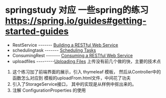 # springstudy 对应 一些spring的练习 https://spring.io/guides#getting-started-guides

* RestService     -------  [Building a RESTful Web Service](https://spring.io/guides/gs/rest-service/)  
* schedulingtask ------- [Scheduling Tasks ](https://spring.io/guides/gs/scheduling-tasks/)  
* ConsumingRest ------- [Consuming a RESTful Web Service ](https://spring.io/guides/gs/consuming-rest/)  
* uploadfiles ---------[Uploading Files](https://spring.io/guides/gs/uploading-files/)
上传没有前几个做的快，主要的技术点 
1. 这个练习加了前端界面的展示，引入 thymeleaf 模板， 然后从Controller中的函数怎么对应到 模板的uploadFrom.html文件，中间花了功夫
2. 引入了StorageService接口， 其中的实现是从样例中抠出来的。
3. 注解 ConfigurationProperties 的使用
